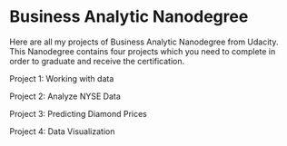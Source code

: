 # Business Analytic Nanodegree 

Here are all my projects of Business Analytic Nanodegree from Udacity. 
This Nanodegree contains four projects which you need to complete in order to graduate and receive the certification.

Project 1: Working with data

Project 2: Analyze NYSE Data

Project 3: Predicting Diamond Prices

Project 4: Data Visualization
